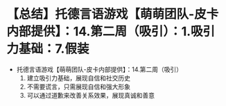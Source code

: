 # 【总结】托德言语游戏【萌萌团队-皮卡内部提供】：14.第二周（吸引）：1.吸引力基础：7.假装

-   托德言语游戏【萌萌团队-皮卡内部提供】：14.第二周（吸引）
    1.  建立吸引力基础，展现自信和社交历史
    2.  不需要谎言，只需展现自信和强大形象
    3.  可以通过道歉来改善关系效果，展现真诚和善意